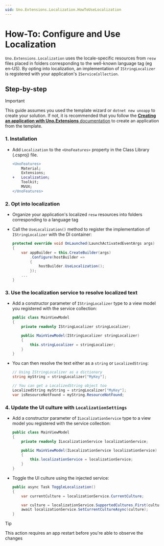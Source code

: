 ```yaml
---
uid: Uno.Extensions.Localization.HowToUseLocalization
---
```

# How-To: Configure and Use Localization

`Uno.Extensions.Localization` uses the locale-specific resources from `resw` files placed in folders corresponding to the well-known language tag (eg en-US). By opting into localization, an implementation of `IStringLocalizer` is registered with your application's `IServiceCollection`.

## Step-by-step

> [!IMPORTANT]
> This guide assumes you used the template wizard or `dotnet new unoapp` to create your solution. If not, it is recommended that you follow the [**Creating an application with Uno.Extensions** documentation](xref:Uno.Extensions.HowToGettingStarted) to create an application from the template.

### 1. Installation

* Add `Localization` to the `<UnoFeatures>` property in the Class Library (.csproj) file.

    ```diff
    <UnoFeatures>
        Material;
        Extensions;
    +   Localization;
        Toolkit;
        MVUX;
    </UnoFeatures>
    ```

### 2. Opt into localization

* Organize your application's localized `resw` resources into folders corresponding to a language tag

* Call the `UseLocalization()` method to register the implementation of `IStringLocalizer` with the DI container:

    ```csharp
    protected override void OnLaunched(LaunchActivatedEventArgs args)
    {
        var appBuilder = this.CreateBuilder(args)
            .Configure(hostBuilder =>
            {
                hostBuilder.UseLocalization();
            });
        ...
    }
    ```

### 3. Use the localization service to resolve localized text

* Add a constructor parameter of `IStringLocalizer` type to a view model you registered with the service collection:

    ```cs
    public class MainViewModel
    {
        private readonly IStringLocalizer stringLocalizer;

        public MainViewModel(IStringLocalizer stringLocalizer)
        {
            this.stringLocalizer = stringLocalizer;
        }
    }
    ```

* You can then resolve the text either as a `string` or `LocalizedString`:

    ```csharp
    // Using IStringLocalizer as a dictionary
    string myString = stringLocalizer["MyKey"];

    // You can get a LocalizedString object too
    LocalizedString myString = stringLocalizer["MyKey"];
    var isResourceNotFound = myString.ResourceNotFound;
    ```

### 4. Update the UI culture with `LocalizationSettings`

* Add a constructor parameter of `ILocalizationService` type to a view model you registered with the service collection:

    ```cs
    public class MainViewModel
    {
        private readonly ILocalizationService localizationService;

        public MainViewModel(ILocalizationService localizationService)
        {
            this.localizationService = localizationService;
        }
    }
    ```

* Toggle the UI culture using the injected service:

    ```cs
    public async Task ToggleLocalization()
    {
        var currentCulture = localizationService.CurrentCulture;

        var culture = localizationService.SupportedCultures.First(culture => culture.Name != currentCulture.Name);
        await localizationService.SetCurrentCultureAsync(culture);
    }
    ```

> [!TIP]
> This action requires an app restart before you're able to observe the changes
